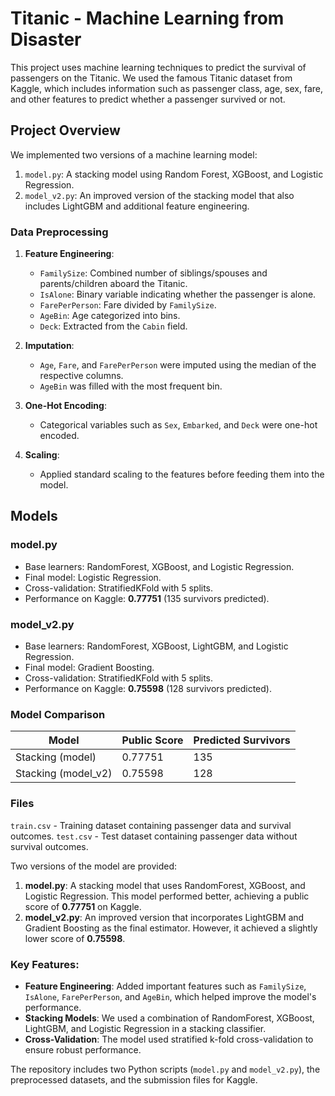 # Titanic - Machine Learning from Disaster

This project uses machine learning techniques to predict the survival of passengers on the Titanic. We used the famous Titanic dataset from Kaggle, which includes information such as passenger class, age, sex, fare, and other features to predict whether a passenger survived or not.

## Project Overview

We implemented two versions of a machine learning model:
1. `model.py`: A stacking model using Random Forest, XGBoost, and Logistic Regression.
2. `model_v2.py`: An improved version of the stacking model that also includes LightGBM and additional feature engineering.

### Data Preprocessing

1. **Feature Engineering**: 
   - `FamilySize`: Combined number of siblings/spouses and parents/children aboard the Titanic.
   - `IsAlone`: Binary variable indicating whether the passenger is alone.
   - `FarePerPerson`: Fare divided by `FamilySize`.
   - `AgeBin`: Age categorized into bins.
   - `Deck`: Extracted from the `Cabin` field.

2. **Imputation**:
   - `Age`, `Fare`, and `FarePerPerson` were imputed using the median of the respective columns.
   - `AgeBin` was filled with the most frequent bin.
   
3. **One-Hot Encoding**: 
   - Categorical variables such as `Sex`, `Embarked`, and `Deck` were one-hot encoded.

4. **Scaling**: 
   - Applied standard scaling to the features before feeding them into the model.

## Models

### model.py

- Base learners: RandomForest, XGBoost, and Logistic Regression.
- Final model: Logistic Regression.
- Cross-validation: StratifiedKFold with 5 splits.
- Performance on Kaggle: **0.77751** (135 survivors predicted).

### model_v2.py

- Base learners: RandomForest, XGBoost, LightGBM, and Logistic Regression.
- Final model: Gradient Boosting.
- Cross-validation: StratifiedKFold with 5 splits.
- Performance on Kaggle: **0.75598** (128 survivors predicted).

### Model Comparison

| Model            | Public Score | Predicted Survivors |
|------------------|--------------|---------------------|
| Stacking (model) | 0.77751      | 135                 |
| Stacking (model_v2) | 0.75598   | 128                 |

### Files
`train.csv` - Training dataset containing passenger data and survival outcomes.
`test.csv` - Test dataset containing passenger data without survival outcomes.

Two versions of the model are provided:
1. **model.py**: A stacking model that uses RandomForest, XGBoost, and Logistic Regression. This model performed better, achieving a public score of **0.77751** on Kaggle.
2. **model_v2.py**: An improved version that incorporates LightGBM and Gradient Boosting as the final estimator. However, it achieved a slightly lower score of **0.75598**.

### Key Features:
- **Feature Engineering**: Added important features such as `FamilySize`, `IsAlone`, `FarePerPerson`, and `AgeBin`, which helped improve the model's performance.
- **Stacking Models**: We used a combination of RandomForest, XGBoost, LightGBM, and Logistic Regression in a stacking classifier.
- **Cross-Validation**: The model used stratified k-fold cross-validation to ensure robust performance.

The repository includes two Python scripts (`model.py` and `model_v2.py`), the preprocessed datasets, and the submission files for Kaggle.

